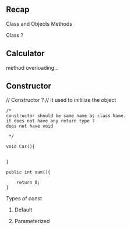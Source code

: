 ## Recap 

Class and Objects 
Methods 


Class ? 



## Calculator 


method overloading... 



## Constructor 
// Constructor ?
// it used to initilize the object

    /*
    constructor should be same name as class Name.
    it does not have any return type ?
    does not have void

     */

    void Car(){


    }

    public int sum(){

        return 0;
    }


Types of const

1. Default 

   



2. Parameterized



